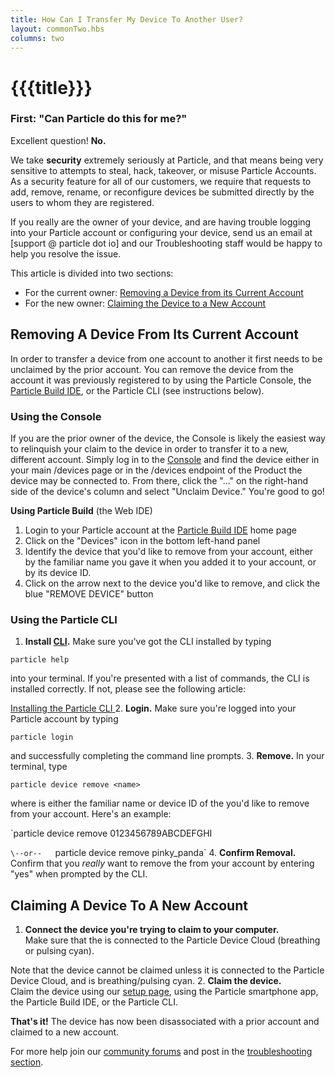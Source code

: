 ```yaml
---
title: How Can I Transfer My Device To Another User?
layout: commonTwo.hbs
columns: two
---
```


# {{{title}}}
### First: "Can Particle do this for me?"

Excellent question! **No.**

We take **security** extremely seriously at Particle, and that means being very sensitive to attempts to steal, hack, takeover, or misuse Particle Accounts. As a security feature for all of our customers, we require that requests to add, remove, rename, or reconfigure devices be submitted directly by the users to whom they are registered.

If you really are the owner of your device, and are having trouble logging into your Particle account or configuring your device, send us an email at \[support @ particle dot io\] and our Troubleshooting staff would be happy to help you resolve the issue.

This article is divided into two sections:

* For the current owner: [Removing a Device from its Current Account](/troubleshooting/guides/device-management/how-can-i-transfer-my-device-to-another-user/#removing-a-device-from-its-current-account)
* For the new owner: [Claiming the Device to a New Account](/troubleshooting/guides/device-management/how-can-i-transfer-my-device-to-another-user/#claiming-a-device-to-a-new-account)

## Removing A Device From Its Current Account

In order to transfer a device from one account to another it first needs to be unclaimed by the prior account. You can remove the device from the account it was previously registered to by using the Particle Console, the [Particle Build IDE](https://build.particle.io/build), or the Particle CLI (see instructions below).

### Using the Console

If you are the prior owner of the device, the Console is likely the easiest way to relinquish your claim to the device in order to transfer it to a new, different account. Simply log in to the [Console](https://console.particle.io/devices) and find the device either in your main /devices page or in the /devices endpoint of the Product the device may be connected to. From there, click the "..." on the right-hand side of the device's column and select "Unclaim Device." You're good to go!

**Using Particle Build** (the Web IDE)

1. Login to your Particle account at the [Particle Build IDE](https://build.particle.io/build) home page
2. Click on the "Devices" icon in the bottom left-hand panel
3. Identify the device that you'd like to remove from your account, either by the familiar name you gave it when you added it to your account, or by its device ID.
4. Click on the arrow next to the device you'd like to remove, and click the blue "REMOVE DEVICE" button

### Using the Particle CLI

1. **Install [CLI](/getting-started/developer-tools/cli/).** Make sure you've got the CLI installed by typing  
    
`particle help`  
    
into your terminal. If you're presented with a list of commands, the CLI is installed correctly. If not, please see the following article:  
    
[Installing the Particle CLI ](/getting-started/developer-tools/cli/)
2. **Login.** Make sure you're logged into your Particle account by typing  
    
`particle login`  
    
and successfully completing the command line prompts.
3. **Remove.** In your terminal, type  
    
`particle device remove <name>`  
    
where is either the familiar name or device ID of the you'd like to remove from your account. Here's an example:  
    
`particle device remove 0123456789ABCDEFGHI  
    
`\--or--  
`particle device remove pinky_panda`
4. **Confirm Removal.** Confirm that you _really_ want to remove the from your account by entering "yes" when prompted by the CLI.

## Claiming A Device To A New Account

1. **Connect the device you're trying to claim to your computer.**  
Make sure that the is connected to the Particle Device Cloud (breathing or pulsing cyan).  
    
Note that the device cannot be claimed unless it is connected to the Particle Device Cloud, and is breathing/pulsing cyan.
2. **Claim the device.**  
Claim the device using our [setup page](https://setup.particle.io/), using the Particle smartphone app, the Particle Build IDE, or the Particle CLI.

**That's it!** The device has now been disassociated with a prior account and claimed to a new account.

For more help join our [community forums](http://community.particle.io/) and post in the [troubleshooting section](https://community.particle.io/c/troubleshooting).
